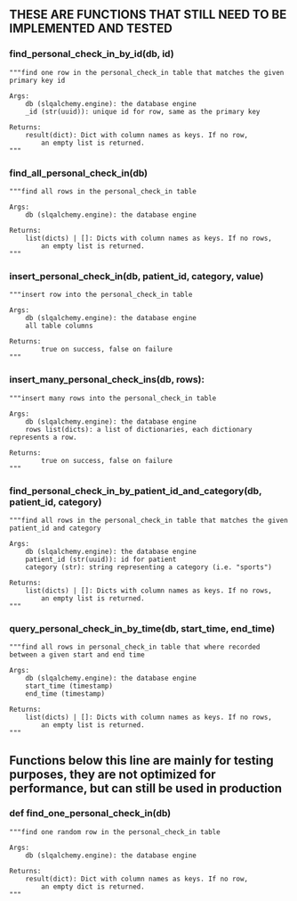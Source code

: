 ## THESE ARE FUNCTIONS THAT STILL NEED TO BE IMPLEMENTED AND TESTED

### find_personal_check_in_by_id(db, id)
    """find one row in the personal_check_in table that matches the given primary key id

    Args:
        db (slqalchemy.engine): the database engine
        _id (str(uuid)): unique id for row, same as the primary key

    Returns:
        result(dict): Dict with column names as keys. If no row,
            an empty list is returned.
    """

### find_all_personal_check_in(db)
    """find all rows in the personal_check_in table

    Args:
        db (slqalchemy.engine): the database engine

    Returns:
        list(dicts) | []: Dicts with column names as keys. If no rows,
            an empty list is returned.
    """

### insert_personal_check_in(db, patient_id, category, value)
    """insert row into the personal_check_in table

    Args:
        db (slqalchemy.engine): the database engine
        all table columns

    Returns:
            true on success, false on failure
    """

### insert_many_personal_check_ins(db, rows):
    """insert many rows into the personal_check_in table

    Args:
        db (slqalchemy.engine): the database engine
        rows list(dicts): a list of dictionaries, each dictionary represents a row.

    Returns:
            true on success, false on failure
    """

### find_personal_check_in_by_patient_id_and_category(db, patient_id, category)
    """find all rows in the personal_check_in table that matches the given patient_id and category

    Args:
        db (slqalchemy.engine): the database engine
        patient_id (str(uuid)): id for patient
        category (str): string representing a category (i.e. "sports")

    Returns:
        list(dicts) | []: Dicts with column names as keys. If no rows,
            an empty list is returned.
    """

### query_personal_check_in_by_time(db, start_time, end_time)
    """find all rows in personal_check_in table that where recorded between a given start and end time

    Args:
        db (slqalchemy.engine): the database engine
        start_time (timestamp)
        end_time (timestamp)

    Returns:
        list(dicts) | []: Dicts with column names as keys. If no rows,
            an empty list is returned.
    """


## Functions below this line are mainly for testing purposes, they are not optimized for performance, but can still be used in production

### def find_one_personal_check_in(db)
    """find one random row in the personal_check_in table

    Args:
        db (slqalchemy.engine): the database engine

    Returns:
        result(dict): Dict with column names as keys. If no row,
            an empty dict is returned.
    """